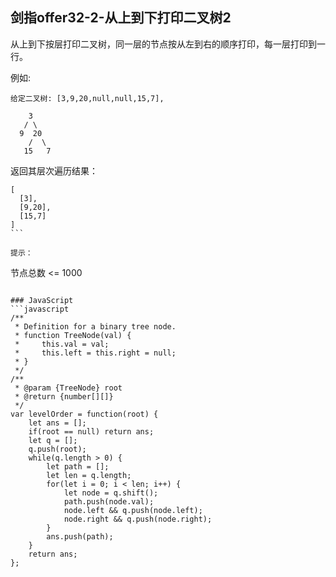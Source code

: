 ## 剑指offer32-2-从上到下打印二叉树2

从上到下按层打印二叉树，同一层的节点按从左到右的顺序打印，每一层打印到一行。

例如:
```
给定二叉树: [3,9,20,null,null,15,7],

    3
   / \
  9  20
    /  \
   15   7
```
返回其层次遍历结果：
```
[
  [3],
  [9,20],
  [15,7]
]
``` 

提示：
```
节点总数 <= 1000
```

### JavaScript
```javascript
/**
 * Definition for a binary tree node.
 * function TreeNode(val) {
 *     this.val = val;
 *     this.left = this.right = null;
 * }
 */
/**
 * @param {TreeNode} root
 * @return {number[][]}
 */
var levelOrder = function(root) {
    let ans = [];
    if(root == null) return ans;
    let q = [];
    q.push(root);
    while(q.length > 0) {
        let path = [];
        let len = q.length;
        for(let i = 0; i < len; i++) {
            let node = q.shift();
            path.push(node.val);
            node.left && q.push(node.left);
            node.right && q.push(node.right);
        }
        ans.push(path);
    }
    return ans;
};
```